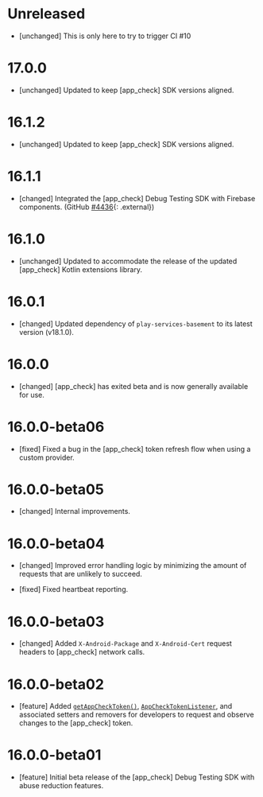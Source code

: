 # Unreleased
* [unchanged] This is only here to try to trigger CI #10

# 17.0.0
* [unchanged] Updated to keep [app_check] SDK versions aligned.

# 16.1.2
* [unchanged] Updated to keep [app_check] SDK versions aligned.

# 16.1.1
* [changed] Integrated the [app_check] Debug Testing SDK with Firebase
  components.
  (GitHub [#4436](//github.com/firebase/firebase-android-sdk/issues/4436){: .external})

# 16.1.0
* [unchanged] Updated to accommodate the release of the updated
  [app_check] Kotlin extensions library.

# 16.0.1
* [changed] Updated dependency of `play-services-basement` to its latest
  version (v18.1.0).

# 16.0.0
* [changed] [app_check] has exited beta and is now generally available for
  use.

# 16.0.0-beta06
* [fixed] Fixed a bug in the [app_check] token refresh flow when using a
  custom provider.

# 16.0.0-beta05
* [changed] Internal improvements.

# 16.0.0-beta04
* [changed] Improved error handling logic by minimizing the amount of requests
  that are unlikely to succeed.

* [fixed] Fixed heartbeat reporting.

# 16.0.0-beta03
* [changed] Added `X-Android-Package` and `X-Android-Cert` request headers to
  [app_check] network calls.

# 16.0.0-beta02
* [feature] Added [`getAppCheckToken()`](/docs/reference/android/com/google/firebase/appcheck/FirebaseAppCheck#getAppCheckToken(boolean)),
  [`AppCheckTokenListener`](/docs/reference/android/com/google/firebase/appcheck/FirebaseAppCheck.AppCheckListener),
  and associated setters and removers for developers to request and observe
  changes to the [app_check] token.

# 16.0.0-beta01
* [feature] Initial beta release of the [app_check] Debug Testing SDK with
  abuse reduction features.

